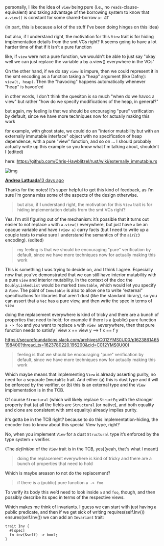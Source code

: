 personally, I like the idea of `view` being pure (i.e., no `reads`-clause-equivalent) and taking advantage of the borrowing system to know that `a.view()` is constant for some shared-borrow `a: &T`



(in part, this is because a lot of the stuff I've been doing hinges on this idea)

but also, if I understand right, the motivation for this `View` trait is for hiding implementation details from the smt VCs right? It seems going to have a lot harder time of that if it isn't a pure function

like, if `view` were not a pure function, we wouldn't be able to just say "okay well we can just replace the variable a by a.view() everywhere in the VCs"

On the other hand, if we do say `view` is impure, then we could represent it in the smt encoding as a function taking a "heap" argument (like Dafny): `view(t, heap)`. Then the "havocing" happens automatically whenever "heap" is havoc'ed

in other words, I don't think the quesiton is so much "when do we havoc a view" but rather "how do we specify modifications of the heap, in general?"

but again, my feeling is that we should be encouraging "pure" verification by default, since we have more techniques now for actually making this work

for example, with ghost state, we could do an "interior mutability but with an externally immutable interface" object with no specification of heap dependence, with a pure "view" function, and so on ... I should probably actually write up this example so you know what I'm talking about, shouldn't I (edited)

here: https://github.com/Chris-Hawblitzel/rust/wiki/externally_immutable.rs

![img](https://ca.slack-edge.com/T7K7R6W2W-U011U58V81M-1a52450bbf56-48)

**[Andrea Lattuada](https://app.slack.com/team/U011U58V81M)**[13 days ago](https://securefoundations.slack.com/archives/C012YMS0U00/p1623860926197500?thread_ts=1623780220.195200&cid=C012YMS0U00)

Thanks for the notes! It’s super helpful to get this kind of feedback, as I’m sure I’m gonna miss some of the aspects of the design otherwise.

> but also, if I understand right, the motivation for this `View` trait is for hiding implementation details from the smt VCs right?

Yes. I’m still figuring out of the mechanism: it’s possible that it turns out easier to not replace `a` with `a.view()` everywhere, but just have `a` be an opaque variable and have `(view a)` carry facts (but I need to write up a couple tests to make sure I understand the semantics of the `air`/`z3` encoding). (edited) 

> my feeling is that we should be encouraging "pure" verification by default, since we have more techniques now for actually making this work

This is something I was trying to decide on, and I think I agree. Especially now that you’ve demonstrated that we can still have interior mutability with a pure `view` and interior mutability. In the context of the doc the `DoublyLinkedList` would be marked `Immutable`, which would let you specify a `View`. The point of `Immutable` is also to allow one to write “external” specifications for libraries that aren’t dust (like the standard library), so you can assert that a `Vec` has a pure view, and then write the spec in terms of `view` 

doing the replacement everywhere is kind of tricky and there are a bunch of properties that need to hold; for example if there is a (public) pure function `a -> foo` and you want to replace `a` with `view a`everywhere, then that pure function needs to satisfy `view x == view y ==> f x == f y

https://securefoundations.slack.com/archives/C012YMS0U00/p1623861465198400?thread_ts=1623780220.195200&cid=C012YMS0U00)

> feeling is that we should be encouraging "pure" verification by default, since we have more techniques now for actually making this work

Which maybe means that implementing `View` is already asserting purity, no need for a separate `Immutable` trait. And either (a) this is dust type and it will be enforced by the verifier, or (b) this is an external type and the `View` implementation is in the TCB. 

Of course `Structural` (which will likely replace `StructEq` with the stronger property that (a) all the fields are `Structural` (or native), and both equality and clone are consistent with smt equality) already implies purity.

it's gotta be in the TCB right? because to do this implementation-hiding, the encoder *has* to know about this special View type, right?

No, when you implement `View` for a dust `Structural` type it’s enforced by the type system + verifier. 

(The *definition* of the `View` trait is in the TCB, yes)(yeah, that's what I meant)

>  doing the replacement everywhere is kind of tricky and there are a bunch of properties that need to hold

Which is maybe areason to not do the replacement?

>  if there is a (public) pure function `a -> foo`

To verify its body this we’d need to look inside `a` and `foo`, though, and then possibly describe its spec in terms of the respective views.

Which makes me think of invariants. I guess we can start with just having a public predicate, and then if we get sick of writing requires(self.Inv()) ensures(self.Inv()) we can add an `Invariant` trait:

```
trait Inv {
  #[spec]
  fn inv(&self) -> bool;
}
```

